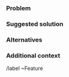 <!-- Make sure that your title is descriptive! -->

### Problem

<!-- A clear and concise description of what the problem is. -->

### Suggested solution

<!-- A clear and concise description of what you want to happen. -->

### Alternatives

<!-- A clear and concise description of any alternative solutions or features you've considered. -->

### Additional context

<!-- If this is an RFC, this will be the place to propose ideas. -->

<!-- If there are things you know which might raise questions, either re-consider your implementation or
     describe why you've implemented things the way you did. E.g. if a non-expected behaviour is intentional -->

<!-- Remove this section if you don't have anything else to state. -->

/label ~Feature
